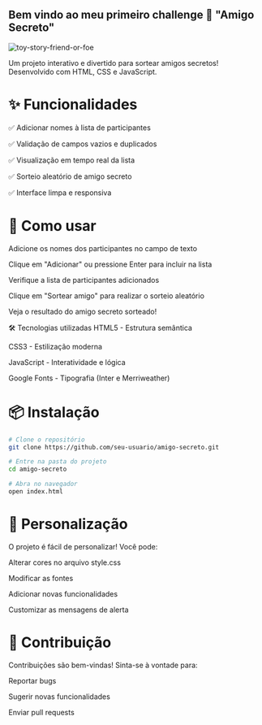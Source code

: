 ## Bem vindo ao meu primeiro challenge 🎁  "Amigo Secreto"  

![toy-story-friend-or-foe](https://github.com/user-attachments/assets/0760e13e-e41a-4bd6-ba26-2a4daaed239e)


Um projeto interativo e divertido para sortear amigos secretos! Desenvolvido com HTML, CSS e JavaScript.

# ✨ Funcionalidades
✅ Adicionar nomes à lista de participantes

✅ Validação de campos vazios e duplicados

✅ Visualização em tempo real da lista

✅ Sorteio aleatório de amigo secreto

✅ Interface limpa e responsiva

# 🚀 Como usar
Adicione os nomes dos participantes no campo de texto

Clique em "Adicionar" ou pressione Enter para incluir na lista

Verifique a lista de participantes adicionados

Clique em "Sortear amigo" para realizar o sorteio aleatório

Veja o resultado do amigo secreto sorteado!

🛠️ Tecnologias utilizadas
HTML5 - Estrutura semântica

CSS3 - Estilização moderna

JavaScript - Interatividade e lógica

Google Fonts - Tipografia (Inter e Merriweather)

# 📦 Instalação

```bash
# Clone o repositório
git clone https://github.com/seu-usuario/amigo-secreto.git

# Entre na pasta do projeto
cd amigo-secreto

# Abra no navegador
open index.html
```


# 🎨 Personalização
O projeto é fácil de personalizar! Você pode:

Alterar cores no arquivo style.css

Modificar as fontes

Adicionar novas funcionalidades

Customizar as mensagens de alerta

# 🤝 Contribuição
Contribuições são bem-vindas! Sinta-se à vontade para:

Reportar bugs

Sugerir novas funcionalidades

Enviar pull requests
